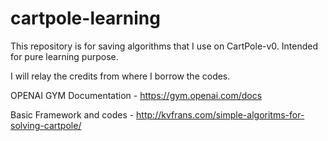# cartpole-learning
This repository is for saving algorithms that I use on CartPole-v0. Intended for pure learning purpose.

I will relay the credits from where I borrow the codes.

OPENAI GYM Documentation - https://gym.openai.com/docs

Basic Framework and codes - http://kvfrans.com/simple-algoritms-for-solving-cartpole/


